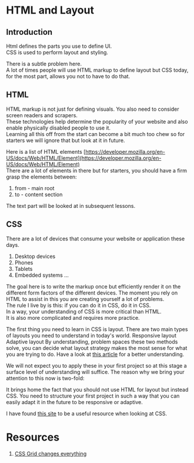 # HTML and Layout

## Introduction
Html defines the parts you use to define UI.  
CSS is used to perform layout and styling.  

There is a subtle problem here.  
A lot of times people will use HTML markup to define layout but CSS today, for the most part, allows you not to have to do that.

## HTML
HTML markup is not just for defining visuals. 
You also need to consider screen readers and scrapers.  
These technologies help determine the popularity of your website and also enable physically disabled people to use it.  
Learning all this off from the start can become a bit much too chew so for starters we will ignore that but look at it in future.

Here is a list of HTML elements
[https://developer.mozilla.org/en-US/docs/Web/HTML/Element](https://developer.mozilla.org/en-US/docs/Web/HTML/Element)  
There are a lot of elements in there but for starters, you should have a firm grasp the elements between:

1. from - main root
1. to - content section

The text part will be looked at in subsequent lessons. 

## CSS
There are a lot of devices that consume your website or application these days.  

1. Desktop devices
1. Phones
1. Tablets
1. Embedded systems ...

The goal here is to write the markup once but efficiently render it on the different form factors of the different devices.
The moment you rely on HTML to assist in this you are creating yourself a lot of problems.  
The rule I live by is this: if you can do it in CSS, do it in CSS.  
In a way, your understanding of CSS is more critical than HTML.  
It is also more complicated and requires more practice.

The first thing you need to learn in CSS is layout.
There are two main types of layouts you need to understand in today's world.
Responsive layout
Adaptive layout
By understanding, problem spaces these two methods solve, you can decide what layout strategy makes the most sense for what you are trying to do.  Have a look at [this article](http://mediumwell.com/responsive-adaptive-mobile/) for a better understanding.

We will not expect you to apply these in your first project so at this stage a surface level of understanding will suffice. The reason why we bring your attention to this now is two-fold:

It brings home the fact that you should not use HTML for layout but instead CSS.
You need to structure your first project in such a way that you can easily adapt it in the future to be responsive or adaptive. 

I have found [this site](https://tympanus.net/codrops/css_reference/) to be a useful resource when looking at CSS.

# Resources

1. [CSS Grid changes everything](https://www.youtube.com/watch?v=7kVeCqQCxlk&t=1692s)
